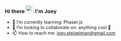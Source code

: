 ### Hi there <img src="https://media.giphy.com/media/hvRJCLFzcasrR4ia7z/giphy.gif" width="25px"> I'm Joey

<!--
**greencreate/greencreate** is a ✨ _special_ ✨ repository because its `README.md` (this file) appears on your GitHub profile.

Here are some ideas to get you started:

- 🔭 I’m currently working on ...
- 🌱 I’m currently learning ...
- 👯 I’m looking to collaborate on ...
- 🤔 I’m looking for help with ...
- 💬 Ask me about ...
- 📫 How to reach me: ...
- 😄 Pronouns: ...
- ⚡ Fun fact: ...
-->

- 🌱 I’m currently learning: Phaser.js
- 👯 I’m looking to collaborate on: anything cool 🙂
- 📫 How to reach me: joey.steigelman@gmail.com
